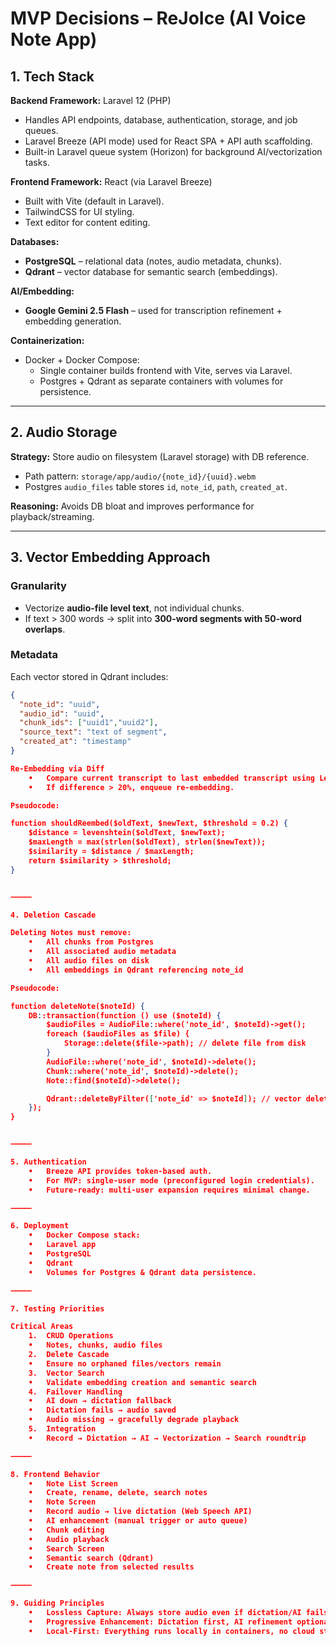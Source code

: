# MVP Decisions – ReJoIce (AI Voice Note App)

## 1. Tech Stack

**Backend Framework:** Laravel 12 (PHP)  
- Handles API endpoints, database, authentication, storage, and job queues.  
- Laravel Breeze (API mode) used for React SPA + API auth scaffolding.  
- Built-in Laravel queue system (Horizon) for background AI/vectorization tasks.

**Frontend Framework:** React (via Laravel Breeze)  
- Built with Vite (default in Laravel).  
- TailwindCSS for UI styling.  
- Text editor for content editing.  

**Databases:**
- **PostgreSQL** – relational data (notes, audio metadata, chunks).  
- **Qdrant** – vector database for semantic search (embeddings).  

**AI/Embedding:**
- **Google Gemini 2.5 Flash** – used for transcription refinement + embedding generation.

**Containerization:**  
- Docker + Docker Compose:
  - Single container builds frontend with Vite, serves via Laravel.  
  - Postgres + Qdrant as separate containers with volumes for persistence.

---

## 2. Audio Storage

**Strategy:** Store audio on filesystem (Laravel storage) with DB reference.  
- Path pattern: `storage/app/audio/{note_id}/{uuid}.webm`  
- Postgres `audio_files` table stores `id`, `note_id`, `path`, `created_at`.  

**Reasoning:** Avoids DB bloat and improves performance for playback/streaming.

---

## 3. Vector Embedding Approach

### **Granularity**
- Vectorize **audio-file level text**, not individual chunks.
- If text > 300 words → split into **300-word segments with 50-word overlaps**.

### **Metadata**
Each vector stored in Qdrant includes:
```json
{
  "note_id": "uuid",
  "audio_id": "uuid",
  "chunk_ids": ["uuid1","uuid2"],
  "source_text": "text of segment",
  "created_at": "timestamp"
}

Re-Embedding via Diff
	•	Compare current transcript to last embedded transcript using Levenshtein similarity.
	•	If difference > 20%, enqueue re-embedding.

Pseudocode:

function shouldReembed($oldText, $newText, $threshold = 0.2) {
    $distance = levenshtein($oldText, $newText);
    $maxLength = max(strlen($oldText), strlen($newText));
    $similarity = $distance / $maxLength;
    return $similarity > $threshold;
}


⸻

4. Deletion Cascade

Deleting Notes must remove:
	•	All chunks from Postgres
	•	All associated audio metadata
	•	All audio files on disk
	•	All embeddings in Qdrant referencing note_id

Pseudocode:

function deleteNote($noteId) {
    DB::transaction(function () use ($noteId) {
        $audioFiles = AudioFile::where('note_id', $noteId)->get();
        foreach ($audioFiles as $file) {
            Storage::delete($file->path); // delete file from disk
        }
        AudioFile::where('note_id', $noteId)->delete();
        Chunk::where('note_id', $noteId)->delete();
        Note::find($noteId)->delete();

        Qdrant::deleteByFilter(['note_id' => $noteId]); // vector deletion
    });
}


⸻

5. Authentication
	•	Breeze API provides token-based auth.
	•	For MVP: single-user mode (preconfigured login credentials).
	•	Future-ready: multi-user expansion requires minimal change.

⸻

6. Deployment
	•	Docker Compose stack:
	•	Laravel app
	•	PostgreSQL
	•	Qdrant
	•	Volumes for Postgres & Qdrant data persistence.

⸻

7. Testing Priorities

Critical Areas
	1.	CRUD Operations
	•	Notes, chunks, audio files
	2.	Delete Cascade
	•	Ensure no orphaned files/vectors remain
	3.	Vector Search
	•	Validate embedding creation and semantic search
	4.	Failover Handling
	•	AI down → dictation fallback
	•	Dictation fails → audio saved
	•	Audio missing → gracefully degrade playback
	5.	Integration
	•	Record → Dictation → AI → Vectorization → Search roundtrip

⸻

8. Frontend Behavior
	•	Note List Screen
	•	Create, rename, delete, search notes
	•	Note Screen
	•	Record audio → live dictation (Web Speech API)
	•	AI enhancement (manual trigger or auto queue)
	•	Chunk editing
	•	Audio playback
	•	Search Screen
	•	Semantic search (Qdrant)
	•	Create note from selected results

⸻

9. Guiding Principles
	•	Lossless Capture: Always store audio even if dictation/AI fails.
	•	Progressive Enhancement: Dictation first, AI refinement optional.
	•	Local-First: Everything runs locally in containers, no cloud storage.

